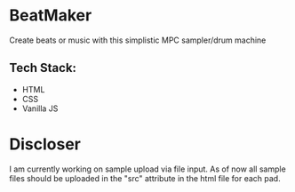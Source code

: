 # BeatMaker
Create beats or music with this simplistic MPC sampler/drum machine

## Tech Stack:
- HTML
- CSS
- Vanilla JS


# Discloser
I am currently working on sample upload via file input. As of now all sample files should be uploaded in the "src" attribute in the html file for each pad.

